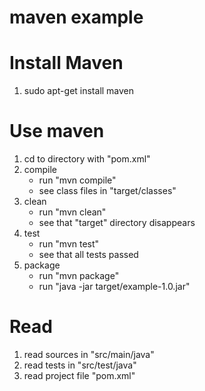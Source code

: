 # maven example
Install Maven
==============
1. sudo apt-get install maven

Use maven
=========
1. cd to directory with "pom.xml"
2. compile
    * run "mvn compile"
    * see class files in "target/classes"
3. clean
    * run "mvn clean"
    * see that "target" directory disappears
4. test
    * run "mvn test"
    * see that all tests passed
5. package
    * run "mvn package"
    * run "java -jar target/example-1.0.jar"

Read
====
1. read sources in "src/main/java"
2. read tests in "src/test/java"
3. read project file "pom.xml"
